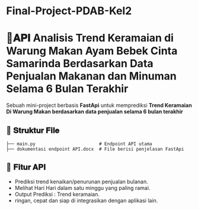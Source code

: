 # Final-Project-PDAB-Kel2

# 🚀𝐀𝐏𝐈 Analisis Trend Keramaian di Warung Makan Ayam Bebek Cinta Samarinda Berdasarkan Data Penjualan Makanan dan Minuman Selama 6 Bulan Terakhir

Sebuah mini-project berbasis **FastApi** untuk memprediksi **Trend Keramaian Di Warung Makan berdasarkan data penjualan selama 6 bulan terakhir**

## 📁 𝐒𝐭𝐫𝐮𝐤𝐭𝐮𝐫 𝐅𝐢𝐥𝐞

```
├── main.py                        # Endpoint API utama
├── dokumentasi endpoint API.docx  # File berisi penjelasan FastApi
```

## 🚀 𝐅𝐢𝐭𝐮𝐫 𝐀𝐏𝐈

- Prediksi trend kenaikan/penurunan penjualan bulanan.
- Melihat Hari Hari dalam satu minggu yang paling ramai.
- Output Prediksi : Trend keramaian.
- ringan, cepat dan siap di integrasikan dengan aplikasi lain.



